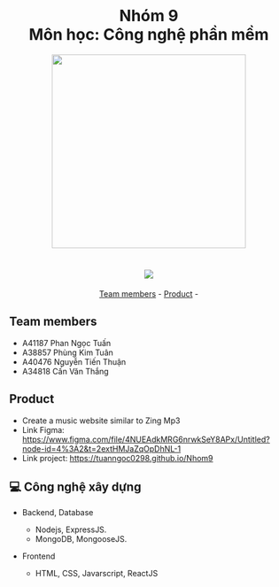 <h1 align="center">
  <br>
  <br>
  Nhóm 9
  <br>
  Môn học: Công nghệ phần mềm
  <br>
</h1>

<p align="center"></p>

<p align="center">
	<img src="https://upload.wikimedia.org/wikipedia/commons/thumb/2/24/ZingMP3logo.svg/2560px-ZingMP3logo.svg.png" width = "350px" height = "auto">
</p>
<h1 align="center">
	<img src="https://i.imgur.com/HAIqtys.gif" >
</h1>
<p align="center">
	<a href="#team-members">Team members</a> -
	<a href="#product">Product</a> -
</p>

## Team members

-   A41187 Phan Ngọc Tuấn
-   A38857 Phùng Kim Tuân
-   A40476 Nguyễn Tiến Thuận
-   A34818 Cấn Văn Thắng

## Product

-   Create a music website similar to Zing Mp3
-   Link Figma: https://www.figma.com/file/4NUEAdkMRG6nrwkSeY8APx/Untitled?node-id=4%3A2&t=2extHMJaZqOpDhNL-1
-   Link project: https://tuanngoc0298.github.io/Nhom9


## 💻 Công nghệ xây dựng

- Backend, Database

  - Nodejs, ExpressJS.
  - MongoDB, MongooseJS.
 

- Frontend

  - HTML, CSS, Javarscript, ReactJS
